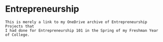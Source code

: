 # Entrepreneurship

	This is merely a link to my OneDrive archive of Entrepreneurship Projects that
	I had done for Entrepreneurship 101 in the Spring of my Freshman Year of College.
